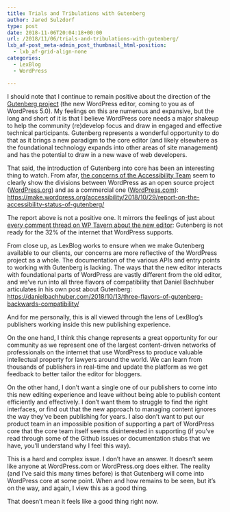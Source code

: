```yaml
---
title: Trials and Tribulations with Gutenberg
author: Jared Sulzdorf
type: post
date: 2018-11-06T20:04:18+00:00
url: /2018/11/06/trials-and-tribulations-with-gutenberg/
lxb_af-post_meta-admin_post_thumbnail_html-position:
  - lxb_af-grid-align-none
categories:
  - LexBlog
  - WordPress

---
```

I should note that I continue to remain positive about the direction of the [Gutenberg project][1] (the new WordPress editor, coming to you as of WordPress 5.0). My feelings on this are numerous and expansive, but the long and short of it is that I believe WordPress core needs a major shakeup to help the community (re)develop focus and draw in engaged and effective technical participants. Gutenberg represents a wonderful opportunity to do that as it brings a new paradigm to the core editor (and likely elsewhere as the foundational technology expands into other areas of site management) and has the potential to draw in a new wave of web developers.

That said, the introduction of Gutenberg into core has been an interesting thing to watch. From afar, [the concerns of the Accessibility Team][2] seem to clearly show the divisions between WordPress as an open source project ([WordPress.org][3]) and as a commercial one ([WordPress.com][4]): https://make.wordpress.org/accessibility/2018/10/29/report-on-the-accessibility-status-of-gutenberg/

<!--more-->

The report above is not a positive one. It mirrors the feelings of just about [every comment thread on WP Tavern about the new editor][5]: Gutenberg is not ready for the 32% of the internet that WordPress supports.

From close up, as LexBlog works to ensure when we make Gutenberg available to our clients, our concerns are more reflective of the WordPress project as a whole. The documentation of the various APIs and entry points to working with Gutenberg is lacking. The ways that the new editor interacts with foundational parts of WordPress are vastly different from the old editor, and we&#8217;ve run into all three flavors of compatibility that Daniel Bachhuber articulates in his own post about Gutenberg: https://danielbachhuber.com/2018/10/13/three-flavors-of-gutenberg-backwards-compatibility/

And for me personally, this is all viewed through the lens of LexBlog&#8217;s publishers working inside this new publishing experience.

On the one hand, I think this change represents a great opportunity for our community as we represent one of the largest content-driven networks of professionals on the internet that use WordPress to produce valuable intellectual property for lawyers around the world. We can learn from thousands of publishers in real-time and update the platform as we get feedback to better tailor the editor for bloggers.

On the other hand, I don&#8217;t want a single one of our publishers to come into this new editing experience and leave without being able to publish content efficiently and effectively. I don&#8217;t want them to struggle to find the right interfaces, or find out that the new approach to managing content ignores the way they&#8217;ve been publishing for years. I also don&#8217;t want to put our product team in an impossible position of supporting a part of WordPress core that the core team itself seems disinterested in supporting (if you&#8217;ve read through some of the Github issues or documentation stubs that we have, you&#8217;ll understand why I feel this way).

This is a hard and complex issue. I don&#8217;t have an answer. It doesn&#8217;t seem like anyone at WordPress.com or WordPress.org does either. The reality (and I&#8217;ve said this many times before) is that Gutenberg will come into WordPress core at some point. When and how remains to be seen, but it&#8217;s on the way, and again, I view this as a good thing.

That doesn&#8217;t mean it feels like a good thing right now.

 [1]: https://wordpress.org/gutenberg/
 [2]: https://wptavern.com/wordpress-accessibility-team-delivers-sobering-assessment-of-gutenberg-we-have-to-draw-a-line
 [3]: https://wordpress.org/
 [4]: https://wordpress.com/
 [5]: https://wptavern.com/tag/gutenberg